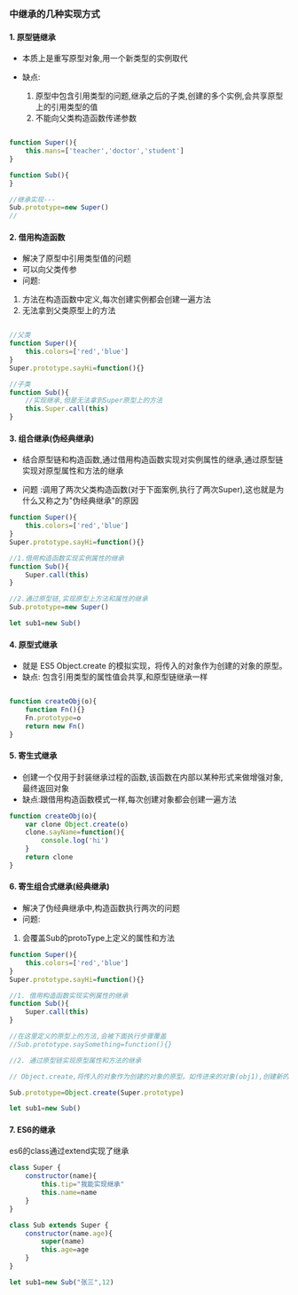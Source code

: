 ### 中继承的几种实现方式

#### 1. 原型链继承

- 本质上是重写原型对象,用一个新类型的实例取代

- 缺点:
    1. 原型中包含引用类型的问题,继承之后的子类,创建的多个实例,会共享原型上的引用类型的值
    2. 不能向父类构造函数传递参数

```JavaScript

function Super(){
    this.mans=['teacher','doctor','student']
}

function Sub(){
}

//继承实现---
Sub.prototype=new Super()
//

```

#### 2. 借用构造函数

- 解决了原型中引用类型值的问题
- 可以向父类传参
- 问题:

1. 方法在构造函数中定义,每次创建实例都会创建一遍方法
2. 无法拿到父类原型上的方法

```JavaScript

//父类
function Super(){
    this.colors=['red','blue']
}
Super.prototype.sayHi=function(){}

//子类
function Sub(){
    //实现继承,但是无法拿到Super原型上的方法
    this.Super.call(this)
}
```

#### 3. 组合继承(伪经典继承)

- 结合原型链和构造函数,通过借用构造函数实现对实例属性的继承,通过原型链实现对原型属性和方法的继承

- 问题 :调用了两次父类构造函数(对于下面案例,执行了两次Super),这也就是为什么又称之为"伪经典继承"的原因

```JavaScript
function Super(){
    this.colors=['red','blue']
}
Super.prototype.sayHi=function(){}

//1.借用构造函数实现实例属性的继承
function Sub(){
    Super.call(this)
}

//2.通过原型链,实现原型上方法和属性的继承
Sub.prototype=new Super()

let sub1=new Sub()

```

#### 4. 原型式继承

- 就是 ES5 Object.create 的模拟实现，将传入的对象作为创建的对象的原型。
- 缺点: 包含引用类型的属性值会共享,和原型链继承一样

```JavaScript

function createObj(o){
    function Fn(){}
    Fn.prototype=o
    return new Fn()
}
```

#### 5. 寄生式继承

- 创建一个仅用于封装继承过程的函数,该函数在内部以某种形式来做增强对象,最终返回对象
- 缺点:跟借用构造函数模式一样,每次创建对象都会创建一遍方法

```JavaScript
function createObj(o){
    var clone Object.create(o)
    clone.sayName=function(){
        console.log('hi')
    }
    return clone
}
```

#### 6. 寄生组合式继承(经典继承)

- 解决了伪经典继承中,构造函数执行两次的问题
- 问题:

1. 会覆盖Sub的protoType上定义的属性和方法

```JavaScript
function Super(){
    this.colors=['red','blue']
}
Super.prototype.sayHi=function(){}

//1. 借用构造函数实现实例属性的继承
function Sub(){
    Super.call(this)
}

//在这里定义的原型上的方法,会被下面执行步骤覆盖
//Sub.prototype.saySomething=function(){}

//2. 通过原型链实现原型属性和方法的继承

// Object.create,将传入的对象作为创建的对象的原型。如传进来的对象(obj1),创建新的对象(obj2),此时obj2._proto_=obj1

Sub.prototype=Object.create(Super.prototype)

let sub1=new Sub()

```

#### 7. ES6的继承

es6的class通过extend实现了继承

```JavaScript
class Super {
    constructor(name){
        this.tip="我能实现继承"
        this.name=name
    }
}

class Sub extends Super {
    constructor(name.age){
        super(name)
        this.age=age
    }
}

let sub1=new Sub("张三",12)

```
